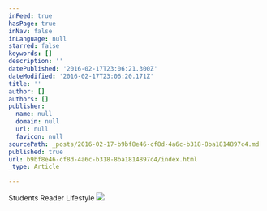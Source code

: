 ```yaml
---
inFeed: true
hasPage: true
inNav: false
inLanguage: null
starred: false
keywords: []
description: ''
datePublished: '2016-02-17T23:06:21.300Z'
dateModified: '2016-02-17T23:06:20.171Z'
title: ''
author: []
authors: []
publisher:
  name: null
  domain: null
  url: null
  favicon: null
sourcePath: _posts/2016-02-17-b9bf8e46-cf8d-4a6c-b318-8ba1814897c4.md
published: true
url: b9bf8e46-cf8d-4a6c-b318-8ba1814897c4/index.html
_type: Article

---
```

Students Reader Lifestyle
![](https://the-grid-user-content.s3-us-west-2.amazonaws.com/5c8cd8ee-6ae9-4ca2-9af2-48dab23ccffc.jpg)